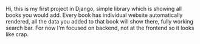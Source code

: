 Hi, this is my first project in Django, simple library which is showing all books you would add. Every book has individual website automatically rendered, all the data you added to that book will show there, fully working search bar. For now I'm focused on backend, not at the frontend so it looks like crap.